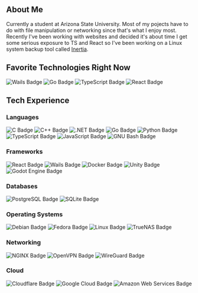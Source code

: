 ## About Me
Currently a student at Arizona State University. Most of my pojects have to do with file manipulation or networking since that's what I enjoy most. Recently I've been working with websites and decided it's about time I get some serious exposure to TS and React so I've been working on a Linux system backup tool called [Inertia](https://github.com/BluSnake57/Inertia).

## Favorite Technologies Right Now
![Wails Badge](https://img.shields.io/badge/Wails-DF0000?logo=wails&logoColor=fff&style=flat) 
![Go Badge](https://img.shields.io/badge/Go-00ADD8?logo=go&logoColor=fff&style=flat) 
![TypeScript Badge](https://img.shields.io/badge/TypeScript-3178C6?logo=typescript&logoColor=fff&style=flat) 
![React Badge](https://img.shields.io/badge/React-61DAFB?logo=react&logoColor=000&style=flat) 

## Tech Experience

### Languages
![C Badge](https://img.shields.io/badge/C-A8B9CC?logo=c&logoColor=fff&style=flat) 
![C++ Badge](https://img.shields.io/badge/C%2B%2B-00599C?logo=cplusplus&logoColor=fff&style=flat) 
![.NET Badge](https://img.shields.io/badge/.NET-512BD4?logo=dotnet&logoColor=fff&style=flat) 
![Go Badge](https://img.shields.io/badge/Go-00ADD8?logo=go&logoColor=fff&style=flat) 
![Python Badge](https://img.shields.io/badge/Python-3776AB?logo=python&logoColor=fff&style=flat) 
![TypeScript Badge](https://img.shields.io/badge/TypeScript-3178C6?logo=typescript&logoColor=fff&style=flat) 
![JavaScript Badge](https://img.shields.io/badge/JavaScript-F7DF1E?logo=javascript&logoColor=000&style=flat) 
![GNU Bash Badge](https://img.shields.io/badge/GNU%20Bash-4EAA25?logo=gnubash&logoColor=fff&style=flat) 

### Frameworks
![React Badge](https://img.shields.io/badge/React-61DAFB?logo=react&logoColor=000&style=flat) 
![Wails Badge](https://img.shields.io/badge/Wails-DF0000?logo=wails&logoColor=fff&style=flat) 
![Docker Badge](https://img.shields.io/badge/Docker-2496ED?logo=docker&logoColor=fff&style=flat) 
![Unity Badge](https://img.shields.io/badge/Unity-FFF?logo=unity&logoColor=000&style=flat) 
![Godot Engine Badge](https://img.shields.io/badge/Godot%20Engine-478CBF?logo=godotengine&logoColor=fff&style=flat) 

### Databases
![PostgreSQL Badge](https://img.shields.io/badge/PostgreSQL-4169E1?logo=postgresql&logoColor=fff&style=flat) 
![SQLite Badge](https://img.shields.io/badge/SQLite-003B57?logo=sqlite&logoColor=fff&style=flat) 

### Operating Systems
![Debian Badge](https://img.shields.io/badge/Debian-A81D33?logo=debian&logoColor=fff&style=flat) 
![Fedora Badge](https://img.shields.io/badge/Fedora-51A2DA?logo=fedora&logoColor=fff&style=flat) 
![Linux Badge](https://img.shields.io/badge/Linux-FCC624?logo=linux&logoColor=000&style=flat) 
![TrueNAS Badge](https://img.shields.io/badge/TrueNAS-0095D5?logo=truenas&logoColor=fff&style=flat) 

### Networking
![NGINX Badge](https://img.shields.io/badge/NGINX-009639?logo=nginx&logoColor=fff&style=flat) 
![OpenVPN Badge](https://img.shields.io/badge/OpenVPN-EA7E20?logo=openvpn&logoColor=fff&style=flat) 
![WireGuard Badge](https://img.shields.io/badge/WireGuard-88171A?logo=wireguard&logoColor=fff&style=flat) 

### Cloud
![Cloudflare Badge](https://img.shields.io/badge/Cloudflare-F38020?logo=cloudflare&logoColor=fff&style=flat) 
![Google Cloud Badge](https://img.shields.io/badge/Google%20Cloud-4285F4?logo=googlecloud&logoColor=fff&style=flat) 
![Amazon Web Services Badge](https://img.shields.io/badge/Amazon%20Web%20Services-232F3E?logo=amazonwebservices&logoColor=fff&style=flat) 

<!--
- 🔭 I’m currently working on ...
- 🌱 I’m currently learning ...
- 👯 I’m looking to collaborate on ...
- 🤔 I’m looking for help with ...
- 💬 Ask me about ...
- 📫 How to reach me: ...
- 😄 Pronouns: ...
- ⚡ Fun fact: ...
-->
